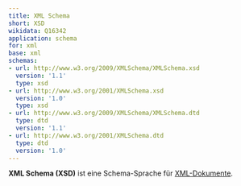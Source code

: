 ```yaml
---
title: XML Schema
short: XSD
wikidata: Q16342
application: schema
for: xml
base: xml
schemas:
- url: http://www.w3.org/2009/XMLSchema/XMLSchema.xsd
  version: '1.1'
  type: xsd
- url: http://www.w3.org/2001/XMLSchema.xsd
  version: '1.0'
  type: xsd
- url: http://www.w3.org/2009/XMLSchema/XMLSchema.dtd
  type: dtd
  version: '1.1'
- url: http://www.w3.org/2001/XMLSchema.dtd
  type: dtd
  version: '1.0'
---
```


**XML Schema (XSD)** ist eine Schema-Sprache für [XML-Dokumente](../xml).

